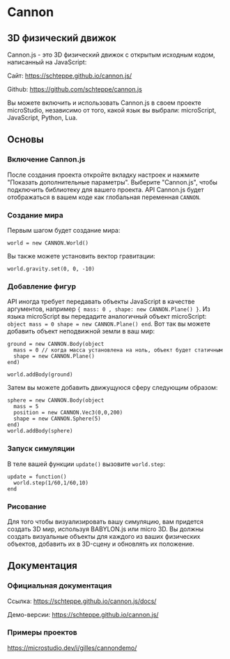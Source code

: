 # Cannon
## 3D физический движок

Cannon.js - это 3D физический движок с открытым исходным кодом, написанный на JavaScript:

Сайт: https://schteppe.github.io/cannon.js/

Github: https://github.com/schteppe/cannon.js

Вы можете включить и использовать Cannon.js в своем проекте microStudio, независимо от того, какой язык вы выбрали: microScript, JavaScript, Python, Lua.

## Основы

### Включение Cannon.js

После создания проекта откройте вкладку настроек и нажмите "Показать дополнительные параметры".
Выберите "Cannon.js", чтобы подключить библиотеку для вашего проекта. API Cannon.js будет отображаться  в вашем коде как глобальная переменная `CANNON`.

### Создание мира

Первым шагом будет создание мира:
```
world = new CANNON.World()
```

Вы также можете установить вектор гравитации:

```
world.gravity.set(0, 0, -10)
```

### Добавление фигур

API иногда требует передавать объекты JavaScript в качестве аргументов, например `{ mass: 0 , shape: new CANNON.Plane() }`. Из языка microScript вы передадите аналогичный объект microScript: `object mass = 0 shape = new CANNON.Plane() end`.
Вот так вы можете добавить объект неподвижной земли в ваш мир:

```
ground = new CANNON.Body(object
  mass = 0 // когда масса установлена на ноль, объект будет статичным
  shape = new CANNON.Plane()
end)

world.addBody(ground)
```

Затем вы можете добавить движущуюся сферу следующим образом:

```
sphere = new CANNON.Body(object
  mass = 5
  position = new CANNON.Vec3(0,0,200)
  shape = new CANNON.Sphere(5)
end)
world.addBody(sphere)
```

### Запуск симуляции

В теле вашей функции `update()` вызовите `world.step`:

```
update = function()
  world.step(1/60,1/60,10)
end
```

### Рисование

Для того чтобы визуализировать вашу симуляцию, вам придется создать 3D мир, используя BABYLON.js или micro 3D. Вы должны создать визуальные объекты для каждого из ваших физических объектов, добавить их в 3D-сцену и обновлять их положение.


## Документация

### Официальная документация

Ссылка: https://schteppe.github.io/cannon.js/docs/

Демо-версии: https://schteppe.github.io/cannon.js/

### Примеры проектов

https://microstudio.dev/i/gilles/cannondemo/
